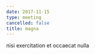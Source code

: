 ```yaml
---
date: 2017-11-15
type: meeting
cancelled: false
title: magna
---
```

nisi exercitation et occaecat nulla